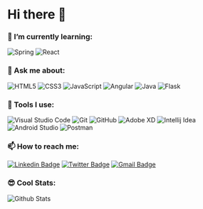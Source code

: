 # Hi there 👋

<!--
**saurabhshalu/saurabhshalu** is a ✨ _special_ ✨ repository because its `README.md` (this file) appears on your GitHub profile.

Here are some ideas to get you started:

- 🔭 I’m currently working on ...
- 🌱 I’m currently learning ...
- 👯 I’m looking to collaborate on ...
- 🤔 I’m looking for help with ...
- 💬 Ask me about ...
- 📫 How to reach me: ...
- 😄 Pronouns: ...
- ⚡ Fun fact: ...
-->

### 🌱 I’m currently learning:

![Spring](https://img.shields.io/badge/-Spring-gray?style=flat-square&logo=spring "Spring") ![React](https://img.shields.io/badge/-React-gray?style=flat-square&logo=react "React")


### 💬 Ask me about:

![HTML5](https://img.shields.io/badge/-HTML5-E34F26?style=flat-square&logo=html5&logoColor=white) ![CSS3](https://img.shields.io/badge/-CSS3-1572B6?style=flat-square&logo=css3) ![JavaScript](https://img.shields.io/badge/-JavaScript-black?style=flat-square&logo=javascript "JavaScript")  ![Angular](https://img.shields.io/badge/-Angular-DD0031?style=flat-square&logo=angular "Angular") ![Java](https://img.shields.io/badge/-Java-blue?style=flat-square&logo=java "Java") ![Flask](https://img.shields.io/badge/-Flask-grey?style=flat-square&logo=flask "Flask")

### 🚀 Tools I use:

![Visual Studio Code](https://img.shields.io/badge/-Visual%20Studio%20Code-007ACC?style=flat-square&logo=Visual%20Studio%20Code "Visual Studio Code") ![Git](https://img.shields.io/badge/-Git-black?style=flat-square&logo=git) ![GitHub](https://img.shields.io/badge/-GitHub-181717?style=flat-square&logo=github) ![Adobe XD](https://img.shields.io/badge/-Adobe%20XD-5C2D91?style=flat-square&logo=Adobe%20XD "Adobe XD") ![Intellij Idea](https://img.shields.io/badge/-Intellij%20Idea-black?style=flat-square&logo=Intellij%20Idea "Intellij Idea") ![Android Studio](https://img.shields.io/badge/-Android%20Studio-gray?style=flat-square&logo=Android%20Studio "Android Studio") ![Postman](https://img.shields.io/badge/-Postman-black?style=flat-square&logo=Postman "Postman")


### 📫 How to reach me:

[![Linkedin Badge](https://img.shields.io/badge/-saurabhshalu-0077B5?style=flat-square&logo=Linkedin&logoColor=white&link=https://www.linkedin.com/in/saurabhshalu/ "saurabhshalu")](https://www.linkedin.com/in/saurabhshalu/) [![Twitter Badge](https://img.shields.io/badge/-saurabh_shalu-1DA1F2?style=flat-square&logo=Twitter&logoColor=white&link=https://twitter.com/saurabh_shalu/ "saurabh_shalu")](https://twitter.com/saurabh_shalu/) [![Gmail Badge](https://img.shields.io/badge/-saurabhshalu@gmail.com-c14438?style=flat-square&logo=Gmail&logoColor=white&link=mailto:saurabhshalu@gmail.com "saurabhshalu@gmail.com")](mailto:saurabhshalu@gmail.com)


### 😎 Cool Stats:
![Github Stats](https://github-readme-stats.vercel.app/api?username=saurabhshalu&count_private=true&show_icons=true&include_all_commits=true)

